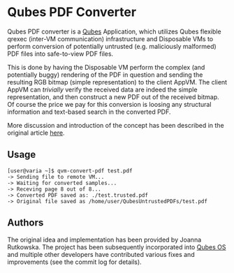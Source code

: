 Qubes PDF Converter
====================

Qubes PDF converter is a [Qubes](https://qubes-os.org) Application, which
utilizes Qubes flexible qrexec (inter-VM communication) infrastructure and
Disposable VMs to perform conversion of potentially untrusted (e.g. maliciously
malformed) PDF files into safe-to-view PDF files.

This is done by having the Disposable VM perform the complex (and potentially
buggy) rendering of the PDF in question and sending the resulting RGB bitmap
(simple representation) to the client AppVM. The client AppVM can _trivially_
verify the received data are indeed the simple representation, and then
construct a new PDF out of the received bitmap. Of course the price we pay for
this conversion is loosing any structural information and text-based search in
the converted PDF.

More discussion and introduction of the concept has been described in the
original article
[here](http://blog.invisiblethings.org/2013/02/21/converting-untrusted-pdfs-into-trusted.html).

Usage
------

    [user@varia ~]$ qvm-convert-pdf test.pdf
    -> Sending file to remote VM...
    -> Waiting for converted samples...
    -> Receving page 8 out of 8...
    -> Converted PDF saved as: ./test.trusted.pdf
    -> Original file saved as /home/user/QubesUntrustedPDFs/test.pdf

Authors
---------

The original idea and implementation has been provided by Joanna Rutkowska. The
project has been subsequently incorporated into [Qubes OS](https://qubes-os.org)
and multiple other developers have contributed various fixes and improvements
(see the commit log for details).
